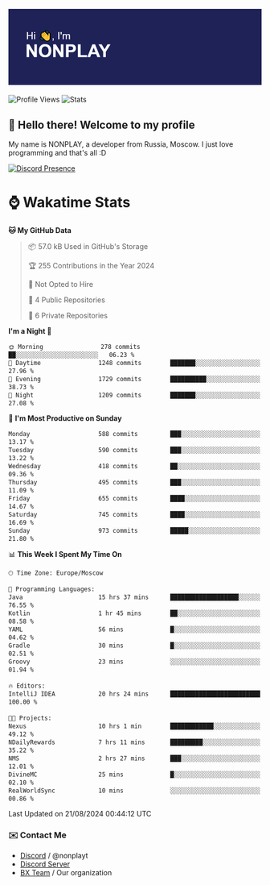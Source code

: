 ![Discord Presence](./header.png)
<br></br>
![Profile Views](https://komarev.com/ghpvc/?username=NONPLAYT&color=blue&style=for-the-badge)
![Stats](https://img.shields.io/badge/0%25-OPTIMIZED-orange?style=for-the-badge)


## :wave: Hello there! Welcome to my profile

My name is NONPLAY, a developer from Russia, Moscow. I just love programming and that's all :D

[![Discord Presence](https://lanyard.cnrad.dev/api/597087584090587177?showDisplayName=true)](https://discord.com/users/597087584090587177) 

# ⌚ Wakatime Stats

<!--START_SECTION:waka-->
**🐱 My GitHub Data** 

> 📦 57.0 kB Used in GitHub's Storage 
 > 
> 🏆 255 Contributions in the Year 2024
 > 
> 🚫 Not Opted to Hire
 > 
> 📜 4 Public Repositories 
 > 
> 🔑 6 Private Repositories 
 > 
**I'm a Night 🦉** 

```text
🌞 Morning                278 commits         ██░░░░░░░░░░░░░░░░░░░░░░░   06.23 % 
🌆 Daytime                1248 commits        ███████░░░░░░░░░░░░░░░░░░   27.96 % 
🌃 Evening                1729 commits        ██████████░░░░░░░░░░░░░░░   38.73 % 
🌙 Night                  1209 commits        ███████░░░░░░░░░░░░░░░░░░   27.08 % 
```
📅 **I'm Most Productive on Sunday** 

```text
Monday                   588 commits         ███░░░░░░░░░░░░░░░░░░░░░░   13.17 % 
Tuesday                  590 commits         ███░░░░░░░░░░░░░░░░░░░░░░   13.22 % 
Wednesday                418 commits         ██░░░░░░░░░░░░░░░░░░░░░░░   09.36 % 
Thursday                 495 commits         ███░░░░░░░░░░░░░░░░░░░░░░   11.09 % 
Friday                   655 commits         ████░░░░░░░░░░░░░░░░░░░░░   14.67 % 
Saturday                 745 commits         ████░░░░░░░░░░░░░░░░░░░░░   16.69 % 
Sunday                   973 commits         █████░░░░░░░░░░░░░░░░░░░░   21.80 % 
```


📊 **This Week I Spent My Time On** 

```text
🕑︎ Time Zone: Europe/Moscow

💬 Programming Languages: 
Java                     15 hrs 37 mins      ███████████████████░░░░░░   76.55 % 
Kotlin                   1 hr 45 mins        ██░░░░░░░░░░░░░░░░░░░░░░░   08.58 % 
YAML                     56 mins             █░░░░░░░░░░░░░░░░░░░░░░░░   04.62 % 
Gradle                   30 mins             █░░░░░░░░░░░░░░░░░░░░░░░░   02.51 % 
Groovy                   23 mins             ░░░░░░░░░░░░░░░░░░░░░░░░░   01.94 % 

🔥 Editors: 
IntelliJ IDEA            20 hrs 24 mins      █████████████████████████   100.00 % 

🐱‍💻 Projects: 
Nexus                    10 hrs 1 min        ████████████░░░░░░░░░░░░░   49.12 % 
NDailyRewards            7 hrs 11 mins       █████████░░░░░░░░░░░░░░░░   35.22 % 
NMS                      2 hrs 27 mins       ███░░░░░░░░░░░░░░░░░░░░░░   12.01 % 
DivineMC                 25 mins             █░░░░░░░░░░░░░░░░░░░░░░░░   02.10 % 
RealWorldSync            10 mins             ░░░░░░░░░░░░░░░░░░░░░░░░░   00.86 % 
```


 Last Updated on 21/08/2024 00:44:12 UTC
<!--END_SECTION:waka-->

### ✉️ Contact Me

- [Discord](https://discord.com/users/597087584090587177) / @nonplayt
- [Discord Server](https://discord.gg/p7cxhw7E2M)
- [BX Team](https://github.com/BX-Team) / Our organization
